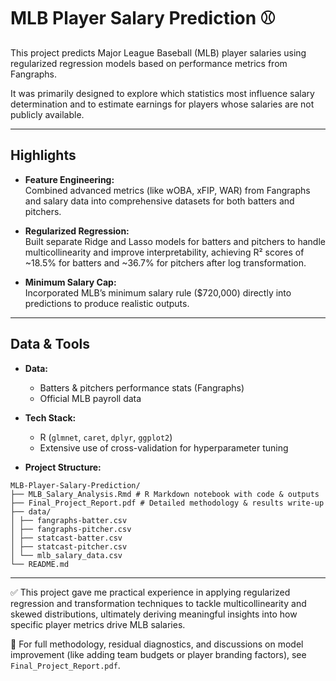 # MLB Player Salary Prediction ⚾️

This project predicts Major League Baseball (MLB) player salaries using regularized regression models based on performance metrics from Fangraphs.  

It was primarily designed to explore which statistics most influence salary determination and to estimate earnings for players whose salaries are not publicly available.

---

## Highlights

- **Feature Engineering:**  
  Combined advanced metrics (like wOBA, xFIP, WAR) from Fangraphs and salary data into comprehensive datasets for both batters and pitchers.

- **Regularized Regression:**  
  Built separate Ridge and Lasso models for batters and pitchers to handle multicollinearity and improve interpretability, achieving R² scores of ~18.5% for batters and ~36.7% for pitchers after log transformation.

- **Minimum Salary Cap:**  
  Incorporated MLB’s minimum salary rule ($720,000) directly into predictions to produce realistic outputs.

---

## Data & Tools

- **Data:**  
  - Batters & pitchers performance stats (Fangraphs)  
  - Official MLB payroll data

- **Tech Stack:**  
  - R (`glmnet`, `caret`, `dplyr`, `ggplot2`)  
  - Extensive use of cross-validation for hyperparameter tuning

- **Project Structure:**

```
MLB-Player-Salary-Prediction/
├── MLB_Salary_Analysis.Rmd # R Markdown notebook with code & outputs
├── Final_Project_Report.pdf # Detailed methodology & results write-up
├── data/
│ ├── fangraphs-batter.csv
│ ├── fangraphs-pitcher.csv
│ ├── statcast-batter.csv
│ ├── statcast-pitcher.csv
│ └── mlb_salary_data.csv
└── README.md
```

---

✅ This project gave me practical experience in applying regularized regression and transformation techniques to tackle multicollinearity and skewed distributions, ultimately deriving meaningful insights into how specific player metrics drive MLB salaries.

📌 For full methodology, residual diagnostics, and discussions on model improvement (like adding team budgets or player branding factors), see `Final_Project_Report.pdf`.
